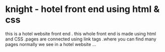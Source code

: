 # knight - hotel front end using html & css
this is a hotel website front end . this whole front end is made using html and CSS .pages are connected using link tags .where you can find many pages normally we see in a hotel website ...
